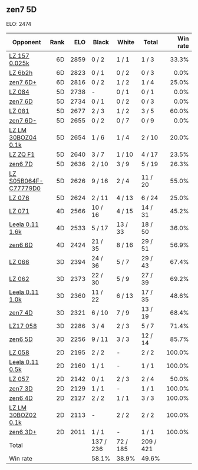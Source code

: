 ## zen7 5D ##

ELO: 2474

Opponent | Rank | ELO | Black | White | Total | Win rate
---------|-----:|----:|-------|-------|-------|-------:
[LZ 157 0.025k](LZ%20157%200.025k.md) | 6D | 2859 | 0 / 2 | 1 / 1 | 1 / 3 | 33.3%
[LZ 6b2h](LZ%206b2h.md) | 6D | 2823 | 0 / 1 | 0 / 2 | 0 / 3 | 0.0%
[zen7 6D+](zen7%206D+.md) | 6D | 2816 | 0 / 2 | 1 / 2 | 1 / 4 | 25.0%
[LZ 084](LZ%20084.md) | 5D | 2738 | - | 0 / 1 | 0 / 1 | 0.0%
[zen7 6D](zen7%206D.md) | 5D | 2734 | 0 / 1 | 0 / 2 | 0 / 3 | 0.0%
[LZ 081](LZ%20081.md) | 5D | 2677 | 2 / 3 | 1 / 2 | 3 / 5 | 60.0%
[zen7 6D-](zen7%206D-.md) | 5D | 2655 | 0 / 2 | 0 / 7 | 0 / 9 | 0.0%
[LZ LM 30BOZ04 0.1k](LZ%20LM%2030BOZ04%200.1k.md) | 5D | 2654 | 1 / 6 | 1 / 4 | 2 / 10 | 20.0%
[LZ ZQ F1](LZ%20ZQ%20F1.md) | 5D | 2640 | 3 / 7 | 1 / 10 | 4 / 17 | 23.5%
[zen6 7D](zen6%207D.md) | 5D | 2636 | 2 / 10 | 3 / 9 | 5 / 19 | 26.3%
[LZ S05B064F-C77779D0](LZ%20S05B064F-C77779D0.md) | 5D | 2626 | 9 / 16 | 2 / 4 | 11 / 20 | 55.0%
[LZ 076](LZ%20076.md) | 5D | 2624 | 2 / 11 | 4 / 13 | 6 / 24 | 25.0%
[LZ 071](LZ%20071.md) | 4D | 2566 | 10 / 16 | 4 / 15 | 14 / 31 | 45.2%
[Leela 0.11 1.6k](Leela%200.11%201.6k.md) | 4D | 2533 | 5 / 17 | 13 / 33 | 18 / 50 | 36.0%
[zen6 6D](zen6%206D.md) | 4D | 2424 | 21 / 35 | 8 / 16 | 29 / 51 | 56.9%
[LZ 066](LZ%20066.md) | 3D | 2394 | 24 / 36 | 5 / 7 | 29 / 43 | 67.4%
[LZ 062](LZ%20062.md) | 3D | 2373 | 22 / 30 | 5 / 9 | 27 / 39 | 69.2%
[Leela 0.11 1.0k](Leela%200.11%201.0k.md) | 3D | 2360 | 11 / 22 | 6 / 13 | 17 / 35 | 48.6%
[zen7 4D](zen7%204D.md) | 3D | 2321 | 6 / 10 | 7 / 9 | 13 / 19 | 68.4%
[LZ17 058](LZ17%20058.md) | 3D | 2286 | 3 / 4 | 2 / 3 | 5 / 7 | 71.4%
[zen6 5D](zen6%205D.md) | 3D | 2256 | 9 / 11 | 3 / 3 | 12 / 14 | 85.7%
[LZ 058](LZ%20058.md) | 2D | 2195 | 2 / 2 | - | 2 / 2 | 100.0%
[Leela 0.11 0.5k](Leela%200.11%200.5k.md) | 2D | 2160 | 1 / 1 | - | 1 / 1 | 100.0%
[LZ 057](LZ%20057.md) | 2D | 2142 | 0 / 1 | 2 / 3 | 2 / 4 | 50.0%
[zen7 3D](zen7%203D.md) | 2D | 2129 | 1 / 1 | - | 1 / 1 | 100.0%
[zen6 4D](zen6%204D.md) | 2D | 2127 | 2 / 2 | 1 / 1 | 3 / 3 | 100.0%
[LZ LM 30BOZ02 0.1k](LZ%20LM%2030BOZ02%200.1k.md) | 2D | 2113 | - | 2 / 2 | 2 / 2 | 100.0%
[zen6 3D+](zen6%203D+.md) | 2D | 2011 | 1 / 1 | - | 1 / 1 | 100.0%
Total | | | 137 / 236 | 72 / 185 | 209 / 421 | 
Win rate| | | 58.1% | 38.9% | 49.6% | 
